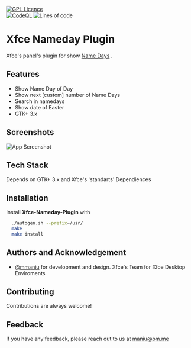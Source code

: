 [![GPL Licence](https://badges.frapsoft.com/os/gpl/gpl.png?v=103)](https://opensource.org/licenses/GPL-3.0/)  
[![CodeQL](https://github.com/mmaniu/xfce-nameday-plugin/actions/workflows/codeql-analysis.yml/badge.svg)](https://github.com/mmaniu/xfce-nameday-plugin/actions/workflows/codeql-analysis.yml) 
![Lines of code](https://img.shields.io/tokei/lines/github/mmaniu/xfce-nameday-plugin?style=for-the-badge)

# Xfce Nameday Plugin

Xfce's panel's plugin for show [Name Days](https://en.wikipedia.org/wiki/Name_day) .


## Features

- Show Name Day of Day
- Show next [custom] number of Name Days
- Search in namedays
- Show date of Easter
- GTK+ 3.x

  
## Screenshots

![App Screenshot](https://github.com/mmaniu/xfce-nameday-plugin/blob/main/screenshot/img.png?raw=true)

  
## Tech Stack

Depends on GTK+ 3.x and Xfce's 'standarts' Dependiences

  
## Installation 

Install **Xfce-Nameday-Plugin** with 

```bash 
  ./autogen.sh --prefix=/usr/
  make
  make install 
```
    
## Authors and Acknowledgement

- [@mmaniu](https://www.github.com/mmaniu) for development and design.
Xfce's Team for Xfce Desktop Enviroments
  
## Contributing

Contributions are always welcome!


  
## Feedback

If you have any feedback, please reach out to us at maniu@pm.me

  
